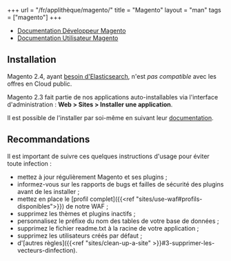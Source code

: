 +++
url = "/fr/applithèque/magento/"
title = "Magento"
layout = "man"
tags = ["magento"]
+++

- [Documentation Développeur Magento](https://devdocs.magento.com/)
- [Documentation Utilisateur Magento](https://docs.magento.com/user-guide/)

## Installation

Magento 2.4, ayant [besoin d'Elasticsearch](https://devdocs.magento.com/guides/v2.4/install-gde/system-requirements-tech.html), n'est *pas compatible* avec les offres en Cloud public.

Magento 2.3 fait partie de nos applications auto-installables via l'interface d'administration : **Web > Sites > Installer une application**.

Il est possible de l'installer par soi-même en suivant leur [documentation](https://magento.com/tech-resources/download).

## Recommandations

Il est important de suivre ces quelques instructions d'usage pour éviter toute infection :

- mettez à jour régulièrement Magento et ses plugins ;
- informez-vous sur les rapports de bugs et failles de sécurité des plugins avant de les installer ;
- mettez en place le [profil complet]({{<ref "sites/use-waf#profils-disponibles">}}) de notre WAF ;
- supprimez les thèmes et plugins inactifs ;
- personnalisez le préfixe du nom des tables de votre base de données ;
- supprimez le fichier readme.txt à la racine de votre application ;
- supprimez les utilisateurs créés par défaut ;
- d'[autres règles]({{<ref "sites/clean-up-a-site" >}}#3-supprimer-les-vecteurs-dinfection).
